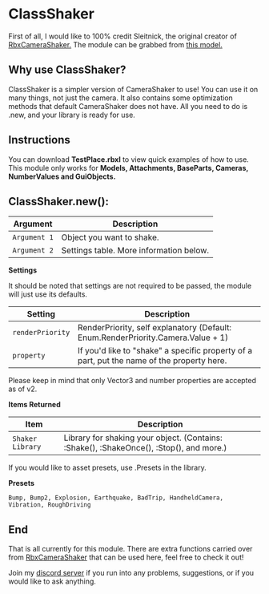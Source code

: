 # ClassShaker

First of all, I would like to 100% credit Sleitnick, the original creator of [RbxCameraShaker.](https://github.com/Sleitnick/RbxCameraShaker/tree/master)
The module can be grabbed from [this model.](https://create.roblox.com/store/asset/78454246632452/ClassShaker)

## Why use ClassShaker?
ClassShaker is a simpler version of CameraShaker to use! You can use it on many things, not just the camera. It also contains some optimization methods that default CameraShaker does not have. All you need to do is .new, and your library is ready for use.

## Instructions
You can download **TestPlace.rbxl** to view quick examples of how to use.
This module only works for **Models, Attachments, BaseParts, Cameras, NumberValues and GuiObjects.**

## ClassShaker.new():

| Argument | Description |
| ------ | ----------- |
| `Argument 1` | Object you want to shake. |
| `Argument 2` | Settings table. More information below. |

**Settings**

It should be noted that settings are not required to be passed, the module will just use its defaults.

| Setting | Description |
| ------ | ----------- |
| `renderPriority` | RenderPriority, self explanatory (Default: Enum.RenderPriority.Camera.Value + 1) |
| `property` | If you'd like to "shake" a specific property of a part, put the name of the property here. |

Please keep in mind that only Vector3 and number properties are accepted as of v2.

**Items Returned**

| Item | Description |
| ------ | ----------- |
| `Shaker Library` | Library for shaking your object. (Contains: :Shake(), :ShakeOnce(), :Stop(), and more.) |

If you would like to asset presets, use .Presets in the library.

**Presets**
```
Bump, Bump2, Explosion, Earthquake, BadTrip, HandheldCamera, Vibration, RoughDriving
```

## End

That is all currently for this module. There are extra functions carried over from [RbxCameraShaker](https://github.com/Sleitnick/RbxCameraShaker/tree/master) that can be used here, feel free to check it out!

Join my [discord server](https://discord.gg/2JdU9x4usT) if you run into any problems, suggestions, or if you would like to ask anything.
